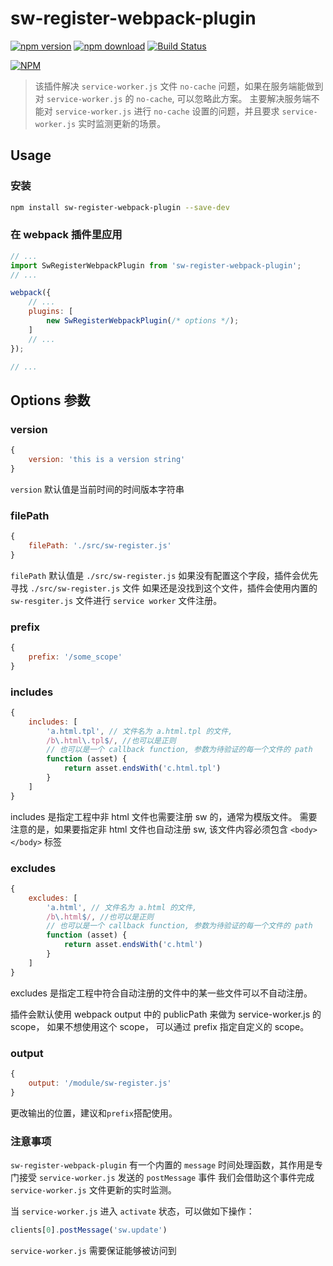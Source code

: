 # sw-register-webpack-plugin

[![npm version](https://badge.fury.io/js/sw-register-webpack-plugin.svg)](https://badge.fury.io/js/sw-register-webpack-plugin)
[![npm download](https://img.shields.io/npm/dm/sw-register-webpack-plugin.svg)](https://npmjs.org/sw-register-webpack-plugin)
[![Build Status](https://travis-ci.org/lavas-project/sw-register-webpack-plugin.svg?branch=master)](https://travis-ci.org/lavas-project/sw-register-webpack-plugin)

[![NPM](https://nodei.co/npm/sw-register-webpack-plugin.png?downloads=true&downloadRank=true&stars=true)](https://nodei.co/npm/sw-register-webpack-plugin/)

> 该插件解决 `service-worker.js` 文件 `no-cache` 问题，如果在服务端能做到对 `service-worker.js` 的 `no-cache`, 可以忽略此方案。
主要解决服务端不能对 `service-worker.js` 进行 `no-cache` 设置的问题，并且要求 `service-worker.js` 实时监测更新的场景。


## Usage

### 安装

```bash
npm install sw-register-webpack-plugin --save-dev
```

### 在 webpack 插件里应用

```js
// ...
import SwRegisterWebpackPlugin from 'sw-register-webpack-plugin';
// ...

webpack({
    // ...
    plugins: [
        new SwRegisterWebpackPlugin(/* options */);
    ]
    // ...
});

// ...
```



## Options 参数


### version

```js
{
    version: 'this is a version string'
}
```
`version` 默认值是当前时间的时间版本字符串


### filePath

```js
{
    filePath: './src/sw-register.js'
}
```
`filePath` 默认值是 `./src/sw-register.js`
如果没有配置这个字段，插件会优先寻找 `./src/sw-register.js` 文件
如果还是没找到这个文件，插件会使用内置的 `sw-resgiter.js` 文件进行 `service worker` 文件注册。


### prefix

```js
{
    prefix: '/some_scope'
}
```

### includes

```js
{
    includes: [
        'a.html.tpl', // 文件名为 a.html.tpl 的文件,
        /b\.html\.tpl$/, //也可以是正则
        // 也可以是一个 callback function, 参数为待验证的每一个文件的 path
        function (asset) {
            return asset.endsWith('c.html.tpl')
        }
    ]
}
```

includes 是指定工程中非 html 文件也需要注册 sw 的，通常为模版文件。
需要注意的是，如果要指定非 html 文件也自动注册 sw, 该文件内容必须包含 `<body></body>` 标签

### excludes

```js
{
    excludes: [
        'a.html', // 文件名为 a.html 的文件,
        /b\.html$/, //也可以是正则
        // 也可以是一个 callback function, 参数为待验证的每一个文件的 path
        function (asset) {
            return asset.endsWith('c.html')
        }
    ]
}
```

excludes 是指定工程中符合自动注册的文件中的某一些文件可以不自动注册。

插件会默认使用 webpack output 中的 publicPath 来做为 service-worker.js 的 scope， 如果不想使用这个 scope， 可以通过 prefix 指定自定义的 scope。

### output

```js
{
    output: '/module/sw-register.js'
}
```

更改输出的位置，建议和`prefix`搭配使用。

### 注意事项

`sw-register-webpack-plugin` 有一个内置的 `message` 时间处理函数，其作用是专门接受 `service-worker.js` 发送的 `postMessage` 事件
我们会借助这个事件完成 `service-worker.js` 文件更新的实时监测。

当 `service-worker.js` 进入 `activate` 状态，可以做如下操作：

```js
clients[0].postMessage('sw.update')
```


`service-worker.js` 需要保证能够被访问到
